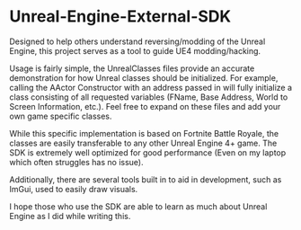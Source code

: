 # Unreal-Engine-External-SDK
Designed to help others understand reversing/modding of the Unreal Engine, this project serves as a tool to guide UE4 modding/hacking.

Usage is fairly simple, the UnrealClasses files provide an accurate demonstration for how Unreal classes should be initialized. For example, calling the AActor Constructor with an address passed in will fully initialize a class consisting of all requested variables (FName, Base Address, World to Screen Information, etc.). Feel free to expand on these files and add your own game specific classes.

While this specific implementation is based on Fortnite Battle Royale, the classes are easily transferable to any other Unreal Engine 4+ game. The SDK is extremely well optimized for good performance (Even on my laptop which often struggles has no issue).

Additionally, there are several tools built in to aid in development, such as ImGui, used to easily draw visuals.

I hope those who use the SDK are able to learn as much about Unreal Engine as I did while writing this.
